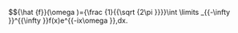 <!-- $${\displaystyle F_{j}(x)={\frac {1}{\Gamma (j+1)}}\int _{0}^{\infty }{\frac {t^{j}}{e^{t-x}+1}}\,dt.} -->
$${\hat  {f}}(\omega )={\frac  {1}{{\sqrt  {2\pi }}}}\int \limits _{{-\infty }}^{{\infty }}f(x)e^{{-ix\omega }}\,dx.